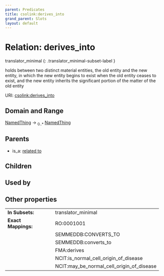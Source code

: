 ```yaml
---
parent: Predicates
title: csolink:derives_into
grand_parent: Slots
layout: default
---
```


# Relation: derives_into

translator_minimal
{: .translator_minimal-subset-label }


holds between two distinct material entities, the old entity and the new entity, in which the new entity begins to exist when the old entity ceases to exist, and the new entity inherits the significant portion of the matter of the old entity

URI: [csolink:derives_into](https://w3id.org/csolink/vocab/derives_into)

## Domain and Range

[NamedThing](NamedThing.md) ->  <sub>0..*</sub> [NamedThing](NamedThing.md)

## Parents

 *  is_a: [related to](related_to.md)

## Children


## Used by


## Other properties

|  |  |  |
| --- | --- | --- |
| **In Subsets:** | | translator_minimal |
| **Exact Mappings:** | | RO:0001001 |
|  | | SEMMEDDB:CONVERTS_TO |
|  | | SEMMEDDB:converts_to |
|  | | FMA:derives |
|  | | NCIT:is_normal_cell_origin_of_disease |
|  | | NCIT:may_be_normal_cell_origin_of_disease |

